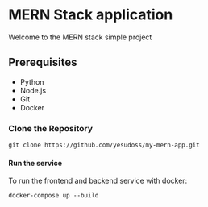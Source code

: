 # MERN Stack application
Welcome to the MERN stack simple project


## Prerequisites
- Python
- Node.js
- Git
- Docker

### Clone the Repository
```
git clone https://github.com/yesudoss/my-mern-app.git
```

#### Run the service
To run the frontend and backend service with docker:


```
docker-compose up --build
```
